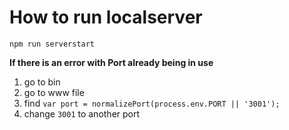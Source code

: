 # How to run localserver

`npm run serverstart`

**If there is an error with Port already being in use**
1. go to bin
2. go to www file
3. find `var port = normalizePort(process.env.PORT || '3001');` 
4. change ```3001``` to another port